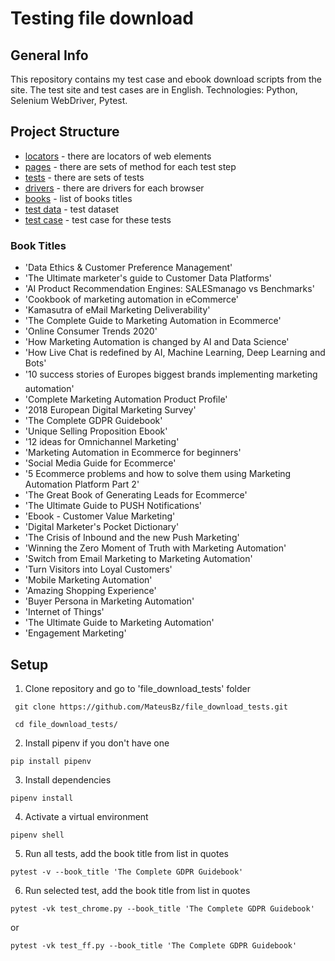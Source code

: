 # Testing file download
## General Info
This repository contains my test case and ebook download scripts from the site.
The test site and test cases are in English. Technologies: Python, Selenium WebDriver, Pytest.
## Project Structure
- [locators](https://github.com/MateusBz/file_download_tests/tree/main/locators)  - there are locators of web elements
- [pages](https://github.com/MateusBz/file_download_tests/tree/main/pages) - there are sets of method for each test step
- [tests](https://github.com/MateusBz/file_download_tests/tree/main/tests) - there are sets of tests
- [drivers](https://github.com/MateusBz/file_download_tests/tree/main/drivers) - there are drivers for each browser
- [books](https://github.com/MateusBz/file_download_tests/blob/main/books.json) - list of books titles
- [test data](https://github.com/MateusBz/file_download_tests/blob/main/test_data.json) - test dataset 
- [test case](https://github.com/MateusBz/file_download_tests/blob/main/test_case) - test case for these tests  
### Book Titles
- 'Data Ethics & Customer Preference Management'
- 'The Ultimate marketer's guide to Customer Data Platforms'
- 'AI Product Recommendation Engines: SALESmanago vs Benchmarks'
- 'Cookbook of marketing automation in eCommerce'
- 'Kamasutra of eMail Marketing Deliverability'
- 'The Complete Guide to Marketing Automation in Ecommerce'
- 'Online Consumer Trends 2020'
- 'How Marketing Automation is changed by AI and Data Science'
- 'How Live Chat is redefined by AI, Machine Learning, Deep Learning and Bots'
- '10 success stories of Europes biggest brands implementing marketing automation'
- 'Complete Marketing Automation Product Profile'
- '2018 European Digital Marketing Survey'
- 'The Complete GDPR Guidebook'
- 'Unique Selling Proposition Ebook'
- '12 ideas for Omnichannel Marketing'
- 'Marketing Automation in Ecommerce for beginners'
- 'Social Media Guide for Ecommerce'
- '5 Ecommerce problems and how to solve them using Marketing Automation Platform Part 2'
- 'The Great Book of Generating Leads for Ecommerce'
- 'The Ultimate Guide to PUSH Notifications'
- 'Ebook - Customer Value Marketing'
- 'Digital Marketer's Pocket Dictionary'
- 'The Crisis of Inbound and the new Push Marketing'
- 'Winning the Zero Moment of Truth with Marketing Automation'
- 'Switch from Email Marketing to Marketing Automation'
- 'Turn Visitors into Loyal Customers'
- 'Mobile Marketing Automation'
- 'Amazing Shopping Experience'
- 'Buyer Persona in Marketing Automation'
- 'Internet of Things'
- 'The Ultimate Guide to Marketing Automation'
- 'Engagement Marketing'
## Setup
1. Clone repository and go to 'file_download_tests' folder
```
 git clone https://github.com/MateusBz/file_download_tests.git

 cd file_download_tests/
```
2. Install pipenv if you don't have one
```
pip install pipenv
```
3. Install dependencies
```
pipenv install
```
4. Activate a virtual environment
```
pipenv shell
```
5. Run all tests, add the book title from list in quotes
```
pytest -v --book_title 'The Complete GDPR Guidebook'
```

6. Run selected test, add the book title from list in quotes
```
pytest -vk test_chrome.py --book_title 'The Complete GDPR Guidebook'
```
or
```
pytest -vk test_ff.py --book_title 'The Complete GDPR Guidebook'
```